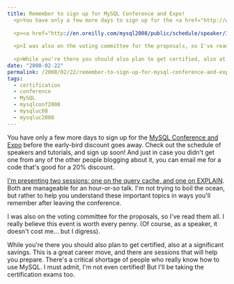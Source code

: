 ```yaml
---
title: Remember to sign up for MySQL Conference and Expo!
  <p>You have only a few more days to sign up for the <a href="http://www.mysqlconf.com/">MySQL Conference and Expo</a> before the early-bird discount goes away.  Check out the schedule of speakers and tutorials, and sign up soon!  And just in case you didn't get one from any of the other people blogging about it, you can email me for a code that's good for a 20% discount.</p>
  
  <p><a href="http://en.oreilly.com/mysql2008/public/schedule/speaker/142">I'm presenting two sessions: one on the query cache, and one on EXPLAIN</a>.  Both are manageable for an hour-or-so talk.  I'm not trying to boil the ocean, but rather to help you understand these important topics in ways you'll remember after leaving the conference.</p>
  
  <p>I was also on the voting committee for the proposals, so I've read them all.  I really believe this event is worth every penny.  (Of course, as a speaker, it doesn't cost me... but I digress).</p>
  
  <p>While you're there you should also plan to get certified, also at a significant savings.  This is a great career move, and there are sessions that will help you prepare.  There's a critical shortage of people who really know how to use MySQL. I must admit, I'm not even certified!  But I'll be taking the certification exams too.</p>
date: "2008-02-22"
permalink: /2008/02/22/remember-to-sign-up-for-mysql-conference-and-expo/
tags:
  - certification
  - conference
  - MySQL
  - mysqlconf2008
  - mysqluc08
  - mysqluc2008
---
```

You have only a few more days to sign up for the [MySQL Conference and Expo][1] before the early-bird discount goes away. Check out the schedule of speakers and tutorials, and sign up soon! And just in case you didn't get one from any of the other people blogging about it, you can email me for a code that's good for a 20% discount.

[I'm presenting two sessions: one on the query cache, and one on EXPLAIN][2]. Both are manageable for an hour-or-so talk. I'm not trying to boil the ocean, but rather to help you understand these important topics in ways you'll remember after leaving the conference.

I was also on the voting committee for the proposals, so I've read them all. I really believe this event is worth every penny. (Of course, as a speaker, it doesn't cost me&#8230; but I digress).

While you're there you should also plan to get certified, also at a significant savings. This is a great career move, and there are sessions that will help you prepare. There's a critical shortage of people who really know how to use MySQL. I must admit, I'm not even certified! But I'll be taking the certification exams too.

 [1]: http://www.mysqlconf.com/
 [2]: http://en.oreilly.com/mysql2008/public/schedule/speaker/142
